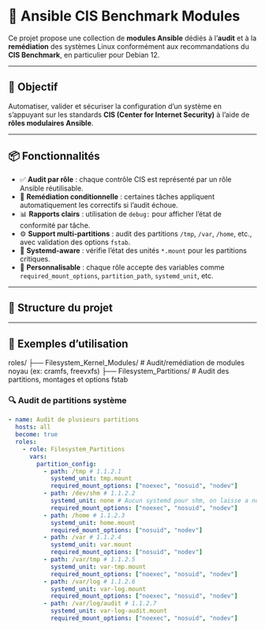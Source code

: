 # 🔐 Ansible CIS Benchmark Modules

Ce projet propose une collection de **modules Ansible** dédiés à l’**audit** et à la **remédiation** des systèmes Linux conformément aux recommandations du **CIS Benchmark**, en particulier pour Debian 12.

---

## 🎯 Objectif

Automatiser, valider et sécuriser la configuration d’un système en s’appuyant sur les standards **CIS (Center for Internet Security)** à l’aide de **rôles modulaires Ansible**.

---

## 📦 Fonctionnalités

- ✅ **Audit par rôle** : chaque contrôle CIS est représenté par un rôle Ansible réutilisable.
- 🔁 **Remédiation conditionnelle** : certaines tâches appliquent automatiquement les correctifs si l’audit échoue.
- 📊 **Rapports clairs** : utilisation de `debug:` pour afficher l’état de conformité par tâche.
- ⚙️ **Support multi-partitions** : audit des partitions `/tmp`, `/var`, `/home`, etc., avec validation des options `fstab`.
- 📎 **Systemd-aware** : vérifie l’état des unités `*.mount` pour les partitions critiques.
- 🧩 **Personnalisable** : chaque rôle accepte des variables comme `required_mount_options`, `partition_path`, `systemd_unit`, etc.

---

## 📁 Structure du projet


---

## 🚀 Exemples d’utilisation

roles/
  ├── Filesystem_Kernel_Modules/ # Audit/remédiation de modules noyau (ex: cramfs, freevxfs)
  ├── Filesystem_Partitions/ # Audit des partitions, montages et options fstab

### 🔍 Audit de partitions système

```yaml
- name: Audit de plusieurs partitions
  hosts: all
  become: true
  roles:
    - role: Filesystem_Partitions
      vars:
        partition_config:
          - path: /tmp # 1.1.2.1
            systemd_unit: tmp.mount
            required_mount_options: ["noexec", "nosuid", "nodev"]
          - path: /dev/shm # 1.1.2.2
            systemd_unit: none # Aucun systemd pour shm, on laisse a none
            required_mount_options: ["noexec", "nosuid", "nodev"]
          - path: /home # 1.1.2.3
            systemd_unit: home.mount
            required_mount_options: ["nosuid", "nodev"]
          - path: /var # 1.1.2.4
            systemd_unit: var.mount
            required_mount_options: ["nosuid", "nodev"]
          - path: /var/tmp # 1.1.2.5
            systemd_unit: var-tmp.mount
            required_mount_options: ["noexec", "nosuid", "nodev"]
          - path: /var/log # 1.1.2.6
            systemd_unit: var-log.mount
            required_mount_options: ["noexec", "nosuid", "nodev"]
          - path: /var/log/audit # 1.1.2.7
            systemd_unit: var-log-audit.mount
            required_mount_options: ["noexec", "nosuid", "nodev"]


